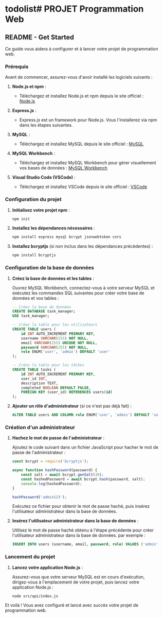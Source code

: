 # todolist# PROJET Programmation Web

## README - Get Started

Ce guide vous aidera à configurer et à lancer votre projet de programmation web.

### Prérequis

Avant de commencer, assurez-vous d'avoir installé les logiciels suivants :

1. **Node.js et npm** :
    - Téléchargez et installez Node.js et npm depuis le site officiel : [Node.js](https://nodejs.org/)

2. **Express.js** :
    - Express.js est un framework pour Node.js. Vous l'installerez via npm dans les étapes suivantes.

3. **MySQL** :
    - Téléchargez et installez MySQL depuis le site officiel : [MySQL](https://dev.mysql.com/downloads/mysql/)

4. **MySQL Workbench** :
    - Téléchargez et installez MySQL Workbench pour gérer visuellement vos bases de données : [MySQL Workbench](https://dev.mysql.com/downloads/workbench/)

5. **Visual Studio Code (VSCode)** :
    - Téléchargez et installez VSCode depuis le site officiel : [VSCode](https://code.visualstudio.com/)

### Configuration du projet

1. **Initialisez votre projet npm** :
    ```sh
    npm init
    ```

2. **Installez les dépendances nécessaires** :
    ```sh
    npm install express mysql bcrypt jsonwebtoken cors
    ```

3. **Installez bcryptjs** (si non inclus dans les dépendances précédentes) :
    ```sh
    npm install bcryptjs
    ```

### Configuration de la base de données

1. **Créez la base de données et les tables** :

    Ouvrez MySQL Workbench, connectez-vous à votre serveur MySQL et exécutez les commandes SQL suivantes pour créer votre base de données et vos tables :

    ```sql
    -- Créez la base de données
    CREATE DATABASE task_manager;
    USE task_manager;

    -- Créez la table pour les utilisateurs
    CREATE TABLE users (
        id INT AUTO_INCREMENT PRIMARY KEY,
        username VARCHAR(255) NOT NULL,
        email VARCHAR(255) UNIQUE NOT NULL,
        password VARCHAR(255) NOT NULL,
        role ENUM('user', 'admin') DEFAULT 'user'
    );

    -- Créez la table pour les tâches
    CREATE TABLE tasks (
        id INT AUTO_INCREMENT PRIMARY KEY,
        user_id INT,
        description TEXT,
        completed BOOLEAN DEFAULT FALSE,
        FOREIGN KEY (user_id) REFERENCES users(id)
    );
    ```

2. **Ajouter un rôle d'administrateur** (si ce n'est pas déjà fait) :

    ```sql
    ALTER TABLE users ADD COLUMN role ENUM('user', 'admin') DEFAULT 'user';
    ```
### Création d'un administrateur

1. **Hachez le mot de passe de l'administrateur** :

    Ajoutez le code suivant dans un fichier JavaScript pour hacher le mot de passe de l'administrateur :

    ```js
    const bcrypt = require('bcryptjs');

    async function hashPassword(password) {
        const salt = await bcrypt.genSalt(10);
        const hashedPassword = await bcrypt.hash(password, salt);
        console.log(hashedPassword);
    }

    hashPassword('admin123');
    ```

    Exécutez ce fichier pour obtenir le mot de passe haché, puis insérez l'utilisateur administrateur dans la base de données.

2. **Insérez l'utilisateur administrateur dans la base de données** :

    Utilisez le mot de passe haché obtenu à l'étape précédente pour créer l'utilisateur administrateur dans la base de données.
    par exemple :

    ```sql
    INSERT INTO users (username, email, password, role) VALUES ('admin', 'admin@email.com', '$2a$10$WUVkewZNAyUbzUFZjWWXVeu.2cJLMp7B6/ThzRAlY66Ff7HHypqmq', 'admin');
    ```
### Lancement du projet

1. **Lancez votre application Node.js** :

    Assurez-vous que votre serveur MySQL est en cours d'exécution, dirigez-vous à l'emplacement de votre projet, puis lancez votre application Node.js :

    ```sh
    node src/api/index.js
    ```



Et voilà ! Vous avez configuré et lancé avec succès votre projet de programmation web.
